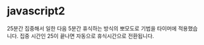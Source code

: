 # javascript2

25분간 집중해서 일한 다음 5분간 휴식하는 방식의 뽀모도로 기법을 타이머에 적용했습니다.
집중 시간인 25이 끝나면 자동으로 휴식시간으로 전환됩니다.
